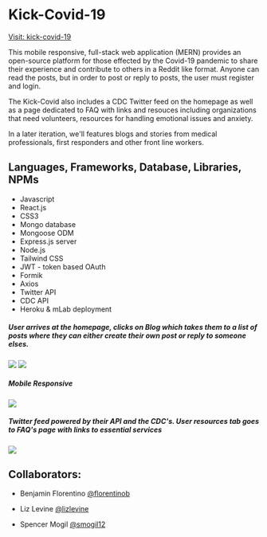 # Kick-Covid-19

[Visit: kick-covid-19](https://kick-covid19.herokuapp.com/)

This mobile responsive, full-stack web application (MERN) provides an open-source platform for those effected by the Covid-19 pandemic to share their experience and contribute to others in a Reddit like format. Anyone can read the posts, but in order to post or reply to posts, the user must register and login.

The Kick-Covid also includes a CDC Twitter feed on the homepage as well as a page dedicated to FAQ with links and resouces including organizations that need volunteers, resources for handling emotional issues and anxiety.

In a later iteration, we'll features blogs and stories from medical professionals, first responders and other front line workers.

## Languages, Frameworks, Database, Libraries, NPMs

- Javascript
- React.js
- CSS3
- Mongo database
- Mongoose ODM
- Express.js server
- Node.js
- Tailwind CSS
- JWT - token based OAuth
- Formik
- Axios
- Twitter API
- CDC API
- Heroku & mLab deployment

##### User arrives at the homepage, clicks on Blog which takes them to a list of posts where they can either create their own post or reply to someone elses.

![](frontend/kick-covid-19/src/assets/images/number_1.gif)
![](frontend/kick-covid-19/src/assets/images/number_1c.gif)

##### Mobile Responsive

![](frontend/kick-covid-19/src/assets/images/mobile_2.gif)

##### Twitter feed powered by their API and the CDC's. User resources tab goes to FAQ's page with links to essential services

![](frontend/kick-covid-19/src/assets/images/number_2.gif)

## Collaborators:

- Benjamin Florentino [@florentinob](https://github.com/florentinob)

- Liz Levine [@lizlevine](https://github.com/lizlevine)

- Spencer Mogil [@smogil12](https://github.com/smogil12)
